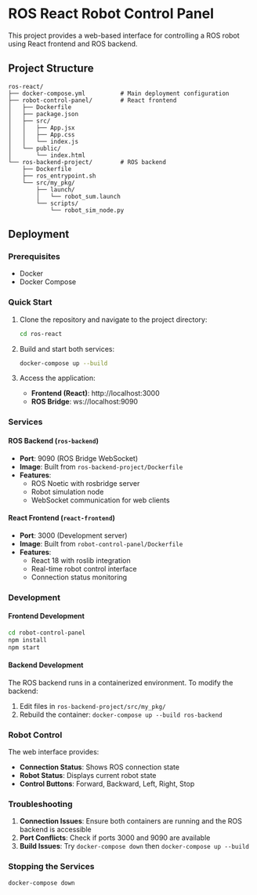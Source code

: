 # ROS React Robot Control Panel

This project provides a web-based interface for controlling a ROS robot using React frontend and ROS backend.

## Project Structure

```
ros-react/
├── docker-compose.yml          # Main deployment configuration
├── robot-control-panel/        # React frontend
│   ├── Dockerfile
│   ├── package.json
│   ├── src/
│   │   ├── App.jsx
│   │   ├── App.css
│   │   └── index.js
│   └── public/
│       └── index.html
└── ros-backend-project/        # ROS backend
    ├── Dockerfile
    ├── ros_entrypoint.sh
    └── src/my_pkg/
        ├── launch/
        │   └── robot_sum.launch
        └── scripts/
            └── robot_sim_node.py
```

## Deployment

### Prerequisites

- Docker
- Docker Compose

### Quick Start

1. Clone the repository and navigate to the project directory:

   ```bash
   cd ros-react
   ```

2. Build and start both services:

   ```bash
   docker-compose up --build
   ```

3. Access the application:
   - **Frontend (React)**: http://localhost:3000
   - **ROS Bridge**: ws://localhost:9090

### Services

#### ROS Backend (`ros-backend`)

- **Port**: 9090 (ROS Bridge WebSocket)
- **Image**: Built from `ros-backend-project/Dockerfile`
- **Features**:
  - ROS Noetic with rosbridge server
  - Robot simulation node
  - WebSocket communication for web clients

#### React Frontend (`react-frontend`)

- **Port**: 3000 (Development server)
- **Image**: Built from `robot-control-panel/Dockerfile`
- **Features**:
  - React 18 with roslib integration
  - Real-time robot control interface
  - Connection status monitoring

### Development

#### Frontend Development

```bash
cd robot-control-panel
npm install
npm start
```

#### Backend Development

The ROS backend runs in a containerized environment. To modify the backend:

1. Edit files in `ros-backend-project/src/my_pkg/`
2. Rebuild the container: `docker-compose up --build ros-backend`

### Robot Control

The web interface provides:

- **Connection Status**: Shows ROS connection state
- **Robot Status**: Displays current robot state
- **Control Buttons**: Forward, Backward, Left, Right, Stop

### Troubleshooting

1. **Connection Issues**: Ensure both containers are running and the ROS backend is accessible
2. **Port Conflicts**: Check if ports 3000 and 9090 are available
3. **Build Issues**: Try `docker-compose down` then `docker-compose up --build`

### Stopping the Services

```bash
docker-compose down
```
